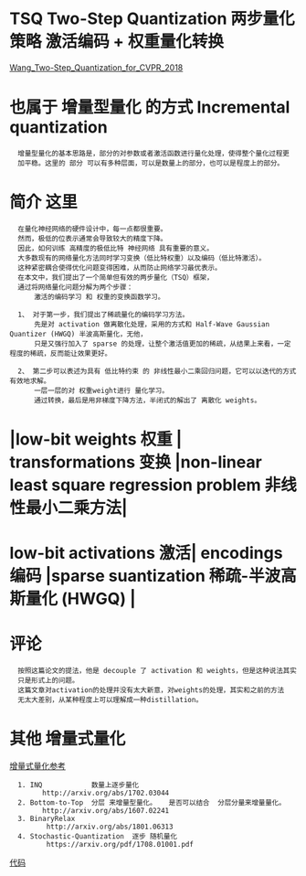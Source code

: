 # TSQ Two-Step Quantization 两步量化策略  激活编码 + 权重量化转换
[Wang_Two-Step_Quantization_for_CVPR_2018](http://openaccess.thecvf.com/content_cvpr_2018/papers/Wang_Two-Step_Quantization_for_CVPR_2018_paper.pdf)

# 也属于 增量型量化 的方式 Incremental quantization 
      增量型量化的基本思路是，部分的对参数或者激活函数进⾏量化处理，使得整个量化过程更
      加平稳。这⾥的 部分 可以有多种层⾯，可以是数量上的部分，也可以是程度上的部分。

# 简介 这里
      在量化神经网络的硬件设计中，每一点都很重要。
      然而，极低的位表示通常会导致较大的精度下降。
      因此，如何训练 高精度的极低比特 神经网络 具有重要的意义。
      大多数现有的网络量化方法同时学习变换（低比特权重）以及编码（低比特激活）。
      这种紧密耦合使得优化问题变得困难，从而防止网络学习最优表示。
      在本文中，我们提出了一个简单但有效的两步量化（TSQ）框架，
      通过将网络量化问题分解为两个步骤：
          激活的编码学习 和 权重的变换函数学习。
          
      1、 对于第一步，我们提出了稀疏量化的编码学习方法。
          先是对 activation 做离散化处理，采⽤的⽅式和 Half-Wave Gaussian Quantizer (HWGQ) 半波高斯量化，⽆他，
          只是⼜强⾏加⼊了 sparse 的处理，让整个激活值更加的稀疏，从结果上来看，⼀定程度的稀疏，反⽽能让效果更好。
      
      2、 第二步可以表述为具有 低比特约束 的 非线性最小二乘回归问题，它可以以迭代的方式有效地求解。
          ⼀层⼀层的对 权重weight进行 量化学习。
          通过转换，最后是⽤⾮梯度下降⽅法，半闭式的解出了 离散化 weights。
          
          
 
# |low-bit weights 权重   | transformations 变换 |non-linear least square regression problem 非线性最小二乘方法|

# low-bit activations 激活| encodings 编码       |sparse suantization 稀疏-半波高斯量化 (HWGQ) |

# 评论
      按照这篇论⽂的提法，他是 decouple 了 activation 和 weights，但是这种说法其实
      只是形式上的问题。
      这篇⽂章对activation的处理并没有太⼤新意，对weights的处理，其实和之前的⽅法
      ⽆太⼤差别，从某种程度上可以理解成⼀种distillation。
      
# 其他 增量式量化
[增量式量化参考](https://github.com/compression-friendlies/Paper-Collection-of-Efficient-ML/blob/13f9be280121c71d3ab801b0d2f209b5e7684164/%E5%A2%9E%E9%87%8F%E5%9E%8B%E9%87%8F%E5%8C%96%E6%80%BB%E7%BB%93.pdf)

      1. INQ            数量上逐步量化
            http://arxiv.org/abs/1702.03044
      2. Bottom-to-Top  分层 来增量型量化。   是否可以结合  分层分量来增量量化。
            http://arxiv.org/abs/1607.02241 
      3. BinaryRelax
             http://arxiv.org/abs/1801.06313
      4. Stochastic-Quantization  逐步 随机量化
             https://arxiv.org/pdf/1708.01001.pdf
[代码](https://github.com/Ewenwan/Stochastic-Quantization)
      
      
      

